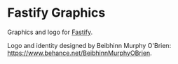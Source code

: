 # Fastify Graphics

Graphics and logo for [Fastify](https://github.com/fastify/fastify).

Logo and identity designed by Beibhinn Murphy O'Brien:
https://www.behance.net/BeibhinnMurphyOBrien.
